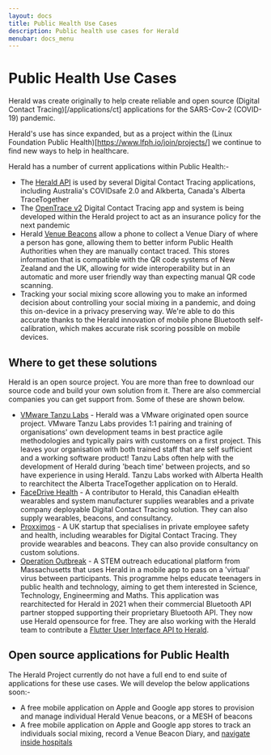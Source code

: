 ```yaml
---
layout: docs
title: Public Health Use Cases
description: Public health use cases for Herald
menubar: docs_menu
---
```


# Public Health Use Cases

Herald was create originally to help create reliable and open source 
(Digital Contact Tracing)[/applications/ct]
applications for the SARS-Cov-2 (COVID-19) pandemic.

Herald's use has since expanded, but as a project within the
(Linux Foundation Public Health)[https://www.lfph.io/join/projects/]
we continue to find new ways to help in healthcare.

Herald has a number of current applications within Public Health:-
 - The [Herald API](/guide/api) is used by several Digital Contact Tracing applications, including Australia's COVIDsafe 2.0 and Alkberta, Canada's Alberta TraceTogether
 - The [OpenTrace v2](/opentrace) Digital Contact Tracing app and system is being developed within the Herald project to act as an insurance policy for the next pandemic
 - Herald [Venue Beacons](/applications/beacons) allow a phone to collect a Venue Diary of where a person has gone, allowing them to better inform Public Health Authorities when they are manually contact traced. This stores information that is compatible with the QR code systems of New Zealand and the UK, allowing for wide interoperability but in an automatic and more user friendly way than expecting manual QR code scanning.
 - Tracking your social mixing score allowing you to make an informed decision about controlling your social mixing in a pandemic, and doing this on-device in a privacy preserving way. We're able to do this accurate thanks to the Herald innovation of mobile phone Bluetooth self-calibration, which makes accurate risk scoring possible on mobile devices.

## Where to get these solutions

Herald is an open source project. You are more than free to download our source code and build your own solution from it. There are also commercial companies you can get support from. Some of these are shown below.

- [VMware Tanzu Labs](https://tanzu.vmware.com/labs) - Herald was a VMware originated open source project. VMware Tanzu Labs provides 1:1 pairing and training of organisations' own development teams in best practice agile methodologies and typically pairs with customers on a first project. This leaves your organisation with both trained staff that are self sufficient and a working software product! Tanzu Labs often help with the development of Herald during 'beach time' between projects, and so have experience in using Herald. Tanzu Labs worked with Alberta Health to rearchitect the Alberta TraceTogether application on to Herald.
- [FaceDrive Health](https://health.facedrive.com/) - A contributor to Herald, this Canadian eHealth wearables and system manufacturer supplies wearables and a private company deployable Digital Contact Tracing solution. They can also supply wearables, beacons, and consultancy.
- [Proxximos](https://proxximos.com/) - A UK startup that specialises in private employee safety and health, including wearables for Digital Contact Tracing. They provide wearables and beacons. They can also provide consultancy on custom solutions.
- [Operation Outbreak](https://operationoutbreak.org/) - A STEM outreach educational platform from Massachusetts that uses Herald in a mobile app to pass on a 'virtual' virus between participants. This programme helps educate teenagers in public health and technology, aiming to get them interested in Science, Technology, Engineerming and Maths. This application was rearchitected for Herald in 2021 when their commercial Bluetooth API partner stopped supporting their proprietary Bluetooth API. They now use Herald opensource for free. They are also working with the Herald team to contribute a [Flutter User Interface API to Herald](https://github.com/theheraldproject/herald-for-flutter).

## Open source applications for Public Health

The Herald Project currently do not have a full end to end suite of applications for these use cases. We will develop the below applications soon:-

- A free mobile application on Apple and Google app stores to provision and manage individual Herald Venue beacons, or a MESH of beacons
- A free mobile application on Apple and Google app stores to track an individuals social mixing, record a Venue Beacon Diary, and [navigate inside hospitals](/uses/hospitals)
